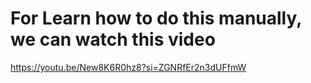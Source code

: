# For Learn how to do this manually, we can watch this video

https://youtu.be/New8K6R0hz8?si=ZGNRfEr2n3dUFfmW
